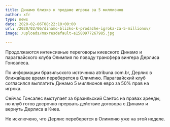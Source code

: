 ```yaml
---
title: Динамо близко к продаже игрока за 5 миллионов
author: xfr
type: news
date: 2020-02-06T08:22:10+00:00
url: /2020/02/06/dinamo-blizko-k-prodazhe-igroka-za-5-millionov/
image: /uploads/maxresdefault-e1580977267985.jpg

---
```

Продолжаются интенсивные переговоры киевского Динамо и парагвайского клуба Олимпия по поводу трансфера вингера Дерлиса Гонсалеса.

По информации бразильского источника atribuna.com.br, Дерлис в ближайшее время переберется в Олимпию. Парагвайский клуб согласился выплатить Динамо 5 миллионов евро за 50% прав на игрока.

Сейчас Гонсалес выступает за бразильский Сантос на правах аренды, но клуб готов досрочно прервать действие договора с Динамо и вернуть Дерлиса в Киев.

Не исключено, что Дерлис переберется в Олимпию уже на этой неделе.